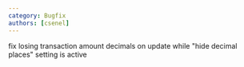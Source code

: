 ```yaml
---
category: Bugfix
authors: [csenel]
---
```


fix losing transaction amount decimals on update while "hide decimal places" setting is active
